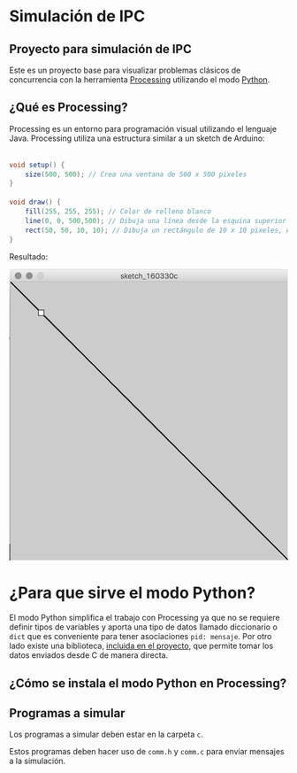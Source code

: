 # Simulación de IPC

## Proyecto para simulación de IPC

Este es un proyecto base para visualizar problemas clásicos de concurrencia
con la herramienta [Processing](http://processing.org) utilizando el
modo [Python](http://py.processing.org).


## ¿Qué es Processing?

Processing es un entorno para programación visual utilizando el lenguaje Java.
Processing utiliza una estructura similar a un sketch de Arduino:

```java

void setup() {
    size(500, 500); // Crea una ventana de 500 x 500 pixeles
}

void draw() {
    fill(255, 255, 255); // Color de relleno blanco
    line(0, 0, 500,500); // Dibuja una línea desde la esquina superior izquierda hacia la esquina inferior derecha.
    rect(50, 50, 10, 10); // Dibuja un rectángulo de 10 x 10 pixeles, en la posicion (50, 50) de la pantalla
}
```

Resultado:

![Processing](imgs/processing_ej1.png)

# ¿Para que sirve el modo Python?

El modo Python simplifica el trabajo con Processing ya que no se requiere definir tipos de variables y aporta una tipo de datos llamado diccionario o
`dict` que es conveniente para tener asociaciones `pid: mensaje`.
Por otro lado existe una biblioteca, [incluida en el proyecto](./cstruct.py), que permite tomar los datos enviados desde C de manera directa.

## ¿Cómo se instala el modo Python en Processing?

## Programas a simular

Los programas a simular deben estar en la carpeta `c`.

Estos programas deben hacer uso de `comm.h` y `comm.c` para enviar
mensajes a la simulación.

